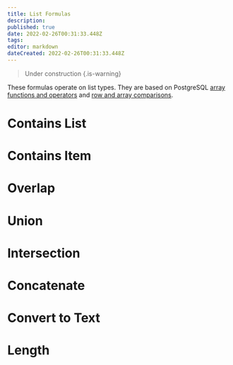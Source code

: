 ```yaml
---
title: List Formulas
description: 
published: true
date: 2022-02-26T00:31:33.448Z
tags: 
editor: markdown
dateCreated: 2022-02-26T00:31:33.448Z
---
```


> Under construction
{.is-warning}

These formulas operate on list types. They are based on PostgreSQL [array functions and operators](https://www.postgresql.org/docs/9.1/functions-array.html) and [row and array comparisons](https://www.postgresql.org/docs/9.1/functions-comparisons.html).

# Contains List

# Contains Item

# Overlap

# Union

# Intersection

# Concatenate

# Convert to Text

# Length

